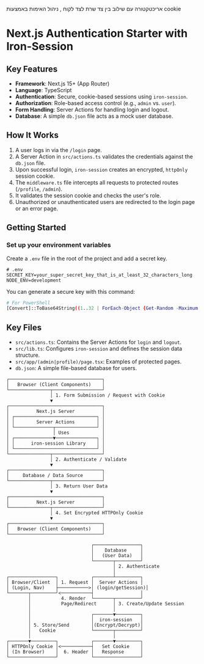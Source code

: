 אריכטקטורה עם שילוב בין צד שרת לצד לקוח , ניהול האימות באמצעות cookie 

# Next.js Authentication Starter with Iron-Session

## Key Features

-   **Framework**: Next.js 15+ (App Router)
-   **Language**: TypeScript
-   **Authentication**: Secure, cookie-based sessions using `iron-session`.
-   **Authorization**: Role-based access control (e.g., `admin` vs. `user`).
-   **Form Handling**: Server Actions for handling login and logout.
-   **Database**: A simple `db.json` file acts as a mock user database.

## How It Works

1.  A user logs in via the `/login` page.
2.  A Server Action in `src/actions.ts` validates the credentials against the `db.json` file.
3.  Upon successful login, `iron-session` creates an encrypted, `httpOnly` session cookie.
4.  The `middleware.ts` file intercepts all requests to protected routes (`/profile`, `/admin`).
5.  It validates the session cookie and checks the user's role.
6.  Unauthorized or unauthenticated users are redirected to the login page or an error page.

## Getting Started



###  Set up your environment variables

Create a `.env` file in the root of the project and add a secret key.

```properties
# .env
SECRET_KEY=your_super_secret_key_that_is_at_least_32_characters_long
NODE_ENV=development
```

You can generate a secure key with this command:
```bash
# For PowerShell
[Convert]::ToBase64String((1..32 | ForEach-Object {Get-Random -Maximum 256}) -as [byte[]])
```



## Key Files

-   `src/actions.ts`: Contains the Server Actions for `login` and `logout`.
-   `src/lib.ts`: Configures `iron-session` and defines the session data structure.
-   `src/app/(admin|profile)/page.tsx`: Examples of protected pages.
-   `db.json`: A simple file-based database for users.

```
┌──────────────────────────────────┐
│   Browser (Client Components)    │
└───────────────┬──────────────────┘
                │ 1. Form Submission / Request with Cookie
                ▼
┌──────────────────────────────────┐
│          Next.js Server          │
│ ┌──────────────────────────────┐ │
│ │        Server Actions        │ │
│ └──────────────┬───────────────┘ │
│                │ Uses            │
│ ┌──────────────▼───────────────┐ │
│ │      iron-session Library    │ │
│ └──────────────────────────────┘ │
└───────────────┬──────────────────┘
                │ 2. Authenticate / Validate
                ▼
┌──────────────────────────────────┐
│     Database / Data Source       │
└───────────────┬──────────────────┘
                │ 3. Return User Data
                ▼
┌──────────────────────────────────┐
│          Next.js Server          │
└───────────────┬──────────────────┘
                │ 4. Set Encrypted HTTPOnly Cookie
                ▼
┌──────────────────────────────────┐
│   Browser (Client Components)    │
└──────────────────────────────────┘

```

```
                               ┌─────────────────┐
                               │    Database     │
                               │   (User Data)   │
                               └───────┬─────────┘
                                       │ 2. Authenticate
                                       │
┌─────────────────┐            ┌───────┴─────────┐
│ Browser/Client  │ 1. Request │  Server Actions │
│ (Login, Nav)    ├───────────>│ (login/getSession)│
└───────┬─────────┘<───────────┤                 │
        │           4. Render  └───────┬─────────┘
        │           Page/Redirect      │ 3. Create/Update Session
        │                              │
        │                      ┌───────▼─────────┐
        │                      │  iron-session   │
        │ 5. Store/Send        │(Encrypt/Decrypt)│
        │   Cookie             └───────┬─────────┘
        │                              │
┌───────▼─────────┐            ┌───────▼─────────┐
│ HTTPOnly Cookie │<───────────┤   Set Cookie    │
│ (In Browser)    │  6. Header │   Response      │
└─────────────────┘            └─────────────────┘
```

                             
